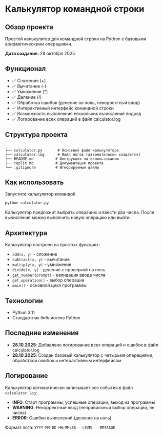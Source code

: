 # Калькулятор командной строки

## Обзор проекта
Простой калькулятор для командной строки на Python с базовыми арифметическими операциями.

**Дата создания:** 28 октября 2025

## Функционал
- ✅ Сложение (+)
- ✅ Вычитание (-)
- ✅ Умножение (*)
- ✅ Деление (/)
- ✅ Обработка ошибок (деление на ноль, некорректный ввод)
- ✅ Интерактивный интерфейс командной строки
- ✅ Возможность выполнения нескольких вычислений подряд
- ✅ Логирование всех операций в файл calculator.log

## Структура проекта
```
.
├── calculator.py       # Основной файл калькулятора
├── calculator.log      # Файл логов (автоматически создается)
├── README.md          # Инструкция по использованию
├── replit.md          # Документация проекта
└── .gitignore         # Игнорируемые файлы
```

## Как использовать
Запустите калькулятор командой:
```bash
python calculator.py
```

Калькулятор предложит выбрать операцию и ввести два числа. После вычисления можно выполнить новую операцию или выйти.

## Архитектура
Калькулятор построен на простых функциях:
- `add(x, y)` - сложение
- `subtract(x, y)` - вычитание
- `multiply(x, y)` - умножение
- `divide(x, y)` - деление с проверкой на ноль
- `get_number(prompt)` - валидация ввода числа
- `get_operation()` - выбор операции
- `main()` - основной цикл программы

## Технологии
- Python 3.11
- Стандартная библиотека Python

## Последние изменения
- **28.10.2025**: Добавлено логирование всех операций и ошибок в файл calculator.log
- **28.10.2025**: Создан базовый калькулятор с четырьмя операциями, обработкой ошибок и интерактивным интерфейсом

## Логирование
Калькулятор автоматически записывает все события в файл `calculator.log`:
- **INFO**: Старт программы, успешные операции, выход из программы
- **WARNING**: Некорректный ввод (неправильный выбор операции, не числа)
- **ERROR**: Ошибки вычислений (деление на ноль)

Формат лога: `YYYY-MM-DD HH:MM:SS - LEVEL - MESSAGE`
